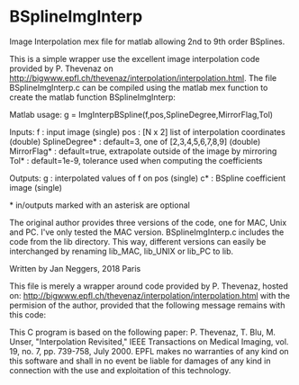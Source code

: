 # BSplineImgInterp
Image Interpolation mex file for matlab allowing 2nd to 9th order BSplines.

This is a simple wrapper use the excellent image interpolation code provided by P. Thevenaz on http://bigwww.epfl.ch/thevenaz/interpolation/interpolation.html. The file BSplineImgInterp.c can be compiled using the matlab mex function to create the matlab function BSplineImgInterp:

  Matlab usage:
  g = ImgInterpBSpline(f,pos,SplineDegree,MirrorFlag,Tol)
 
  Inputs:
  f             : input image (single)
  pos           : [N x 2] list of interpolation coordinates (double)
  SplineDegree* : default=3, one of [2,3,4,5,6,7,8,9] (double)
  MirrorFlag*   : default=true, extrapolate outside of the image by mirroring
  Tol*          : default=1e-9, tolerance used when computing the coefficients
 
  Outputs:
  g            : interpolated values of f on pos (single)
  c*            : BSpline coefficient image (single)
 
  \* in/outputs marked with an asterisk are optional

The original author provides three versions of the code, one for MAC, Unix and PC. I've only tested the MAC version. BSplineImgInterp.c includes the code from the lib directory. This way, different versions can easily be interchanged by renaming lib_MAC, lib_UNIX or lib_PC to lib.

 
 Written by Jan Neggers, 2018 Paris

 This file is merely a wrapper around code provided by P. Thevenaz, hosted on:
 http://bigwww.epfl.ch/thevenaz/interpolation/interpolation.html
 with the permision of the author, provided that the following message remains
 with this code:

 This C program is based on the following paper:
        P. Thevenaz, T. Blu, M. Unser, "Interpolation Revisited,"
        IEEE Transactions on Medical Imaging,
        vol. 19, no. 7, pp. 739-758, July 2000.
 EPFL makes no warranties of any kind on this software and shall in no event
 be liable for damages of any kind in connection with the use and
 exploitation of this technology.
 
